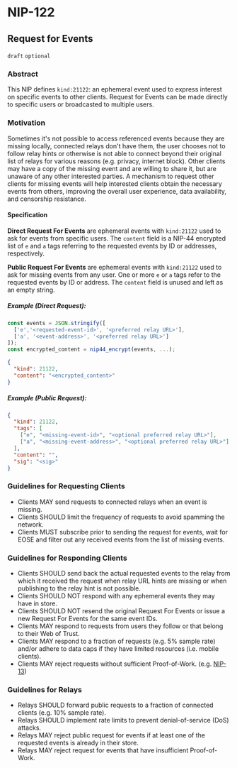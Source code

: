 NIP-122
=======

Request for Events
------------------

`draft` `optional`

### Abstract

This NIP defines `kind:21122`: an ephemeral event used to express interest on specific events to other clients. Request for Events can be made directly to specific users or broadcasted to multiple users.

### Motivation

Sometimes it's not possible to access referenced events because they are missing locally, connected relays don't have them, the user chooses not to follow relay hints or otherwise is not able to connect beyond their original list of relays for various reasons (e.g. privacy, internet block).
Other clients may have a copy of the missing event and are willing to share it, but are unaware of any other interested parties.
A mechanism to request other clients for missing events will help interested clients obtain the necessary events from others, improving the overall user experience, data availability, and censorship resistance.

#### Specification

**Direct Request For Events** are ephemeral events with `kind:21122` used to ask for events from specific users. The `content` field is a NIP-44 encrypted list of `e` and `a` tags referring to the requested events  by ID or addresses, respectively.

**Public Request For Events** are ephemeral events with `kind:21122` used to ask for missing events from any user. One or more `e` or `a` tags refer to the requested events by ID or address. The `content` field is unused and left as an empty string.

##### Example (Direct Request):

```js
const events = JSON.stringify([
  ['e','<requested-event-id>', '<preferred relay URL>'],
  ['a', '<event-address>', '<preferred relay URL>']
]);
const encrypted_content = nip44_encrypt(events, ...);
```

```json
{
  "kind": 21122,
  "content": "<encrypted_content>"
}
```

##### Example (Public Request):

```json
{
  "kind": 21122,
  "tags": [
    ["e", "<missing-event-id>", "<optional preferred relay URL>"],
    ["a", "<missing-event-address>", "<optional preferred relay URL>"]
  ],
  "content": "",
  "sig": "<sig>"
}
```

### Guidelines for Requesting Clients

- Clients MAY send requests to connected relays when an event is missing.
- Clients SHOULD limit the frequency of requests to avoid spamming the network.
- Clients MUST subscribe  prior to sending the request for events, wait for EOSE and filter out any received events from the list of missing events.

### Guidelines for Responding Clients

- Clients SHOULD send back the actual requested events to the relay from which it received the request when relay URL hints are missing or when publishing to the relay hint is not possible.
- Clients SHOULD NOT respond with any ephemeral events they may have in store.
- Clients SHOULD NOT resend the original Request For Events or issue a new Request For Events for the same event IDs.
- Clients MAY respond to requests from users they follow or that belong to their Web of Trust.
- Clients MAY respond to a fraction of requests (e.g. 5% sample rate) and/or adhere to data caps if they have limited resources (i.e. mobile clients).
- Clients MAY reject requests without sufficient Proof-of-Work. (e.g. [NIP-13](13.md))

### Guidelines for Relays

- Relays SHOULD forward public requests to a fraction of connected clients (e.g. 10% sample rate).
- Relays SHOULD implement rate limits to prevent denial-of-service (DoS) attacks.
- Relays MAY reject public request for events if at least one of the requested events is already in their store.
- Relays MAY reject request for events that have insufficient Proof-of-Work.